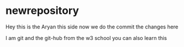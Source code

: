 # newrepository
Hey this is the Aryan this side now we do the commit the changes here 

I am git and the git-hub from the w3 school you can also learn this
